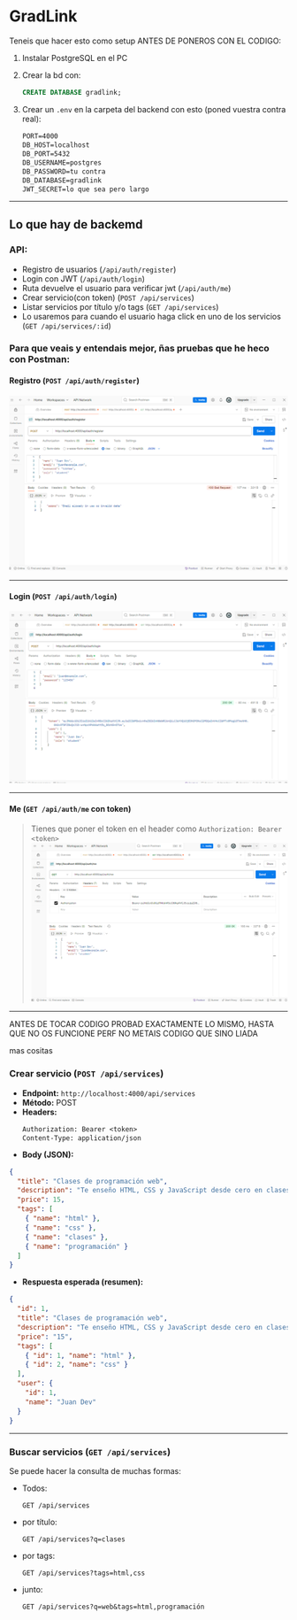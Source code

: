 
# GradLink


Teneis que hacer esto como setup ANTES DE PONEROS CON EL CODIGO:

1. Instalar PostgreSQL en el PC
2. Crear la bd con:
   ```sql
   CREATE DATABASE gradlink;
   ```
3. Crear un `.env` en la carpeta del backend con esto (poned vuestra contra real):

   ```env
   PORT=4000
   DB_HOST=localhost
   DB_PORT=5432
   DB_USERNAME=postgres
   DB_PASSWORD=tu contra
   DB_DATABASE=gradlink
   JWT_SECRET=lo que sea pero largo
   ```

---

##  Lo que hay de backemd

### API:

- Registro de usuarios (`/api/auth/register`)
- Login con JWT (`/api/auth/login`)
- Ruta devuelve el usuario para verificar jwt (`/api/auth/me`)
- Crear servicio(con token) (`POST /api/services`)
- Listar servicios por título y/o tags (`GET /api/services`)
- Lo usaremos para cuando el usuario haga click en uno de los servicios (`GET /api/services/:id`)

### Para que veais y entendais mejor, ñas pruebas que he heco con Postman:

#### Registro (`POST /api/auth/register`)
![Registro](./postman-registro-gradlink.png)

---

#### Login (`POST /api/auth/login`)
![Login](./postman-login-gradlink.png)

---

#### Me (`GET /api/auth/me` con token)
> Tienes que poner el token en el header como `Authorization: Bearer <token>`
![JWT](./postman-jwt-gradlink.png)

---

ANTES DE TOCAR CODIGO PROBAD EXACTAMENTE LO MISMO, HASTA QUE NO OS FUNCIONE PERF NO METAIS CODIGO QUE SINO LIADA

mas cositas

### Crear servicio (`POST /api/services`)

- **Endpoint:** `http://localhost:4000/api/services`
- **Método:** POST
- **Headers:**
  ```
  Authorization: Bearer <token>
  Content-Type: application/json
  ```
- **Body (JSON):**
```json
{
  "title": "Clases de programación web",
  "description": "Te enseño HTML, CSS y JavaScript desde cero en clases online.",
  "price": 15,
  "tags": [
    { "name": "html" },
    { "name": "css" },
    { "name": "clases" },
    { "name": "programación" }
  ]
}
```
- **Respuesta esperada (resumen):**
```json
{
  "id": 1,
  "title": "Clases de programación web",
  "description": "Te enseño HTML, CSS y JavaScript desde cero en clases online.",
  "price": "15",
  "tags": [
    { "id": 1, "name": "html" },
    { "id": 2, "name": "css" }
  ],
  "user": {
    "id": 1,
    "name": "Juan Dev"
  }
}
```

---

### Buscar servicios (`GET /api/services`)

Se puede hacer la consulta de muchas formas:

- Todos:
  ```
  GET /api/services
  ```

- por título:
  ```
  GET /api/services?q=clases
  ```

- por tags:
  ```
  GET /api/services?tags=html,css
  ```

- junto:
  ```
  GET /api/services?q=web&tags=html,programación
  ```